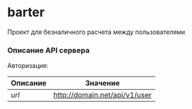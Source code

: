 # barter
Проект для безналичного расчета между пользователями


### Описание API  сервера

Авторизация:

Описание | Значение
------------ | -------------
*url*  | http://domain.net/api/v1/user


